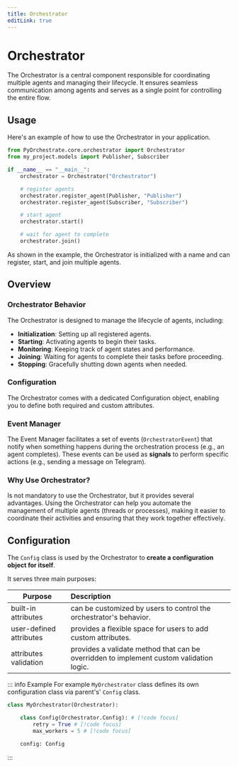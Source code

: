 ```yaml
---
title: Orchestrator
editLink: true
---
```


# Orchestrator

The Orchestrator is a central component responsible for coordinating multiple agents and managing their lifecycle. 
It ensures seamless communication among agents and serves as a single point for controlling the entire flow.

## Usage

Here's an example of how to use the Orchestrator in your application.

```python
from PyOrchestrate.core.orchestrator import Orchestrator
from my_project.models import Publisher, Subscriber

if __name__ == "__main__":
    orchestrator = Orchestrator("Orchestrator")

    # register agents
    orchestrator.register_agent(Publisher, "Publisher")
    orchestrator.register_agent(Subscriber, "Subscriber")

    # start agent
    orchestrator.start()

    # wait for agent to complete
    orchestrator.join()
```

As shown in the example, the Orchestrator is initialized with a name and can register, start, and join multiple agents.

## Overview

### Orchestrator Behavior

The Orchestrator is designed to manage the lifecycle of agents, including:

- **Initialization**: Setting up all registered agents.
- **Starting**: Activating agents to begin their tasks.
- **Monitoring**: Keeping track of agent states and performance.
- **Joining**: Waiting for agents to complete their tasks before proceeding.
- **Stopping**: Gracefully shutting down agents when needed.

### Configuration

The Orchestrator comes with a dedicated Configuration object, enabling you to define both required and custom attributes.

### Event Manager

The Event Manager facilitates a set of events (`OrchestratorEvent`) that notify when something happens during the orchestration process (e.g., an agent completes). These events can be used as **signals** to perform specific actions (e.g., sending a message on Telegram).

### Why Use Orchestrator?

Is not mandatory to use the Orchestrator, but it provides several advantages. Using the Orchestrator can help you automate the management of multiple agents (threads or processes), making it easier to coordinate their activities and ensuring that they work together effectively.

## Configuration

The `Config` class is used by the Orchestrator to **create a configuration object for itself**. 

It serves three main purposes:

| Purpose       | Description |
| ------------- |  :---- |
| built-in attributes | can be customized by users to control the orchestrator's behavior. |
| user-defined attributes | provides a flexible space for users to add custom attributes. |
| attributes validation | provides a validate method that can be overridden to implement custom validation logic. |

::: info Example
For example `MyOrchestrator` class defines its own configuration class via parent's' `Config` class.

```python
class MyOrchestrator(Orchestrator):

    class Config(Orchestrator.Config): # [!code focus]
        retry = True # [!code focus]
        max_workers = 5 # [!code focus]

    config: Config
```
:::